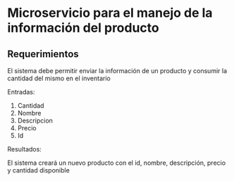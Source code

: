 # Microservicio para el manejo de la información del producto


## Requerimientos

El sistema debe permitir enviar la información de un producto y consumir la cantidad del mismo en el inventario

Entradas:
1. Cantidad
2. Nombre
3. Descripcion
4. Precio
5. Id

Resultados:

El sistema  creará un nuevo producto con el id, nombre, descripción, precio y cantidad disponible

